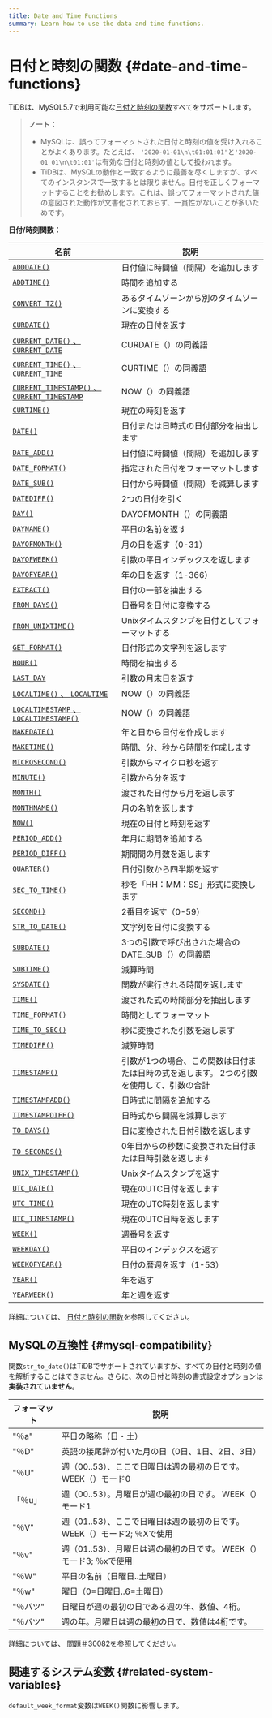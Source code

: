 ```yaml
---
title: Date and Time Functions
summary: Learn how to use the data and time functions.
---
```


# 日付と時刻の関数 {#date-and-time-functions}

TiDBは、MySQL5.7で利用可能な[日付と時刻の関数](https://dev.mysql.com/doc/refman/5.7/en/numeric-functions.html)すべてをサポートします。

> **ノート：**
>
> -   MySQLは、誤ってフォーマットされた日付と時刻の値を受け入れることがよくあります。たとえば、 `'2020-01-01\n\t01:01:01'`と`'2020-01_01\n\t01:01'`は有効な日付と時刻の値として扱われます。
> -   TiDBは、MySQLの動作と一致するように最善を尽くしますが、すべてのインスタンスで一致するとは限りません。日付を正しくフォーマットすることをお勧めします。これは、誤ってフォーマットされた値の意図された動作が文書化されておらず、一貫性がないことが多いためです。

**日付/時刻関数：**

| 名前                                                                                                                                                        | 説明                                             |
| --------------------------------------------------------------------------------------------------------------------------------------------------------- | ---------------------------------------------- |
| [`ADDDATE()`](https://dev.mysql.com/doc/refman/5.7/en/date-and-time-functions.html#function_adddate)                                                      | 日付値に時間値（間隔）を追加します                              |
| [`ADDTIME()`](https://dev.mysql.com/doc/refman/5.7/en/date-and-time-functions.html#function_addtime)                                                      | 時間を追加する                                        |
| [`CONVERT_TZ()`](https://dev.mysql.com/doc/refman/5.7/en/date-and-time-functions.html#function_convert-tz)                                                | あるタイムゾーンから別のタイムゾーンに変換する                        |
| [`CURDATE()`](https://dev.mysql.com/doc/refman/5.7/en/date-and-time-functions.html#function_curdate)                                                      | 現在の日付を返す                                       |
| [`CURRENT_DATE()` 、 <code>CURRENT_DATE</code>](https://dev.mysql.com/doc/refman/5.7/en/date-and-time-functions.html#function_current-date)                | CURDATE（）の同義語                                  |
| [`CURRENT_TIME()` 、 <code>CURRENT_TIME</code>](https://dev.mysql.com/doc/refman/5.7/en/date-and-time-functions.html#function_current-time)                | CURTIME（）の同義語                                  |
| [`CURRENT_TIMESTAMP()` 、 <code>CURRENT_TIMESTAMP</code>](https://dev.mysql.com/doc/refman/5.7/en/date-and-time-functions.html#function_current-timestamp) | NOW（）の同義語                                      |
| [`CURTIME()`](https://dev.mysql.com/doc/refman/5.7/en/date-and-time-functions.html#function_curtime)                                                      | 現在の時刻を返す                                       |
| [`DATE()`](https://dev.mysql.com/doc/refman/5.7/en/date-and-time-functions.html#function_date)                                                            | 日付または日時式の日付部分を抽出します                            |
| [`DATE_ADD()`](https://dev.mysql.com/doc/refman/5.7/en/date-and-time-functions.html#function_date-add)                                                    | 日付値に時間値（間隔）を追加します                              |
| [`DATE_FORMAT()`](https://dev.mysql.com/doc/refman/5.7/en/date-and-time-functions.html#function_date-format)                                              | 指定された日付をフォーマットします                              |
| [`DATE_SUB()`](https://dev.mysql.com/doc/refman/5.7/en/date-and-time-functions.html#function_date-sub)                                                    | 日付から時間値（間隔）を減算します                              |
| [`DATEDIFF()`](https://dev.mysql.com/doc/refman/5.7/en/date-and-time-functions.html#function_datediff)                                                    | 2つの日付を引く                                       |
| [`DAY()`](https://dev.mysql.com/doc/refman/5.7/en/date-and-time-functions.html#function_day)                                                              | DAYOFMONTH（）の同義語                               |
| [`DAYNAME()`](https://dev.mysql.com/doc/refman/5.7/en/date-and-time-functions.html#function_dayname)                                                      | 平日の名前を返す                                       |
| [`DAYOFMONTH()`](https://dev.mysql.com/doc/refman/5.7/en/date-and-time-functions.html#function_dayofmonth)                                                | 月の日を返す（0-31）                                   |
| [`DAYOFWEEK()`](https://dev.mysql.com/doc/refman/5.7/en/date-and-time-functions.html#function_dayofweek)                                                  | 引数の平日インデックスを返します                               |
| [`DAYOFYEAR()`](https://dev.mysql.com/doc/refman/5.7/en/date-and-time-functions.html#function_dayofyear)                                                  | 年の日を返す（1-366）                                  |
| [`EXTRACT()`](https://dev.mysql.com/doc/refman/5.7/en/date-and-time-functions.html#function_extract)                                                      | 日付の一部を抽出する                                     |
| [`FROM_DAYS()`](https://dev.mysql.com/doc/refman/5.7/en/date-and-time-functions.html#function_from-days)                                                  | 日番号を日付に変換する                                    |
| [`FROM_UNIXTIME()`](https://dev.mysql.com/doc/refman/5.7/en/date-and-time-functions.html#function_from-unixtime)                                          | Unixタイムスタンプを日付としてフォーマットする                      |
| [`GET_FORMAT()`](https://dev.mysql.com/doc/refman/5.7/en/date-and-time-functions.html#function_get-format)                                                | 日付形式の文字列を返します                                  |
| [`HOUR()`](https://dev.mysql.com/doc/refman/5.7/en/date-and-time-functions.html#function_hour)                                                            | 時間を抽出する                                        |
| [`LAST_DAY`](https://dev.mysql.com/doc/refman/5.7/en/date-and-time-functions.html#function_last-day)                                                      | 引数の月末日を返す                                      |
| [`LOCALTIME()` 、 <code>LOCALTIME</code>](https://dev.mysql.com/doc/refman/5.7/en/date-and-time-functions.html#function_localtime)                         | NOW（）の同義語                                      |
| [`LOCALTIMESTAMP` 、 <code>LOCALTIMESTAMP()</code>](https://dev.mysql.com/doc/refman/5.7/en/date-and-time-functions.html#function_localtimestamp)          | NOW（）の同義語                                      |
| [`MAKEDATE()`](https://dev.mysql.com/doc/refman/5.7/en/date-and-time-functions.html#function_makedate)                                                    | 年と日から日付を作成します                                  |
| [`MAKETIME()`](https://dev.mysql.com/doc/refman/5.7/en/date-and-time-functions.html#function_maketime)                                                    | 時間、分、秒から時間を作成します                               |
| [`MICROSECOND()`](https://dev.mysql.com/doc/refman/5.7/en/date-and-time-functions.html#function_microsecond)                                              | 引数からマイクロ秒を返す                                   |
| [`MINUTE()`](https://dev.mysql.com/doc/refman/5.7/en/date-and-time-functions.html#function_minute)                                                        | 引数から分を返す                                       |
| [`MONTH()`](https://dev.mysql.com/doc/refman/5.7/en/date-and-time-functions.html#function_month)                                                          | 渡された日付から月を返します                                 |
| [`MONTHNAME()`](https://dev.mysql.com/doc/refman/5.7/en/date-and-time-functions.html#function_monthname)                                                  | 月の名前を返します                                      |
| [`NOW()`](https://dev.mysql.com/doc/refman/5.7/en/date-and-time-functions.html#function_now)                                                              | 現在の日付と時刻を返す                                    |
| [`PERIOD_ADD()`](https://dev.mysql.com/doc/refman/5.7/en/date-and-time-functions.html#function_period-add)                                                | 年月に期間を追加する                                     |
| [`PERIOD_DIFF()`](https://dev.mysql.com/doc/refman/5.7/en/date-and-time-functions.html#function_period-diff)                                              | 期間間の月数を返します                                    |
| [`QUARTER()`](https://dev.mysql.com/doc/refman/5.7/en/date-and-time-functions.html#function_quarter)                                                      | 日付引数から四半期を返す                                   |
| [`SEC_TO_TIME()`](https://dev.mysql.com/doc/refman/5.7/en/date-and-time-functions.html#function_sec-to-time)                                              | 秒を「HH：MM：SS」形式に変換します                           |
| [`SECOND()`](https://dev.mysql.com/doc/refman/5.7/en/date-and-time-functions.html#function_second)                                                        | 2番目を返す（0-59）                                   |
| [`STR_TO_DATE()`](https://dev.mysql.com/doc/refman/5.7/en/date-and-time-functions.html#function_str-to-date)                                              | 文字列を日付に変換する                                    |
| [`SUBDATE()`](https://dev.mysql.com/doc/refman/5.7/en/date-and-time-functions.html#function_subdate)                                                      | 3つの引数で呼び出された場合のDATE_SUB（）の同義語                  |
| [`SUBTIME()`](https://dev.mysql.com/doc/refman/5.7/en/date-and-time-functions.html#function_subtime)                                                      | 減算時間                                           |
| [`SYSDATE()`](https://dev.mysql.com/doc/refman/5.7/en/date-and-time-functions.html#function_sysdate)                                                      | 関数が実行される時間を返します                                |
| [`TIME()`](https://dev.mysql.com/doc/refman/5.7/en/date-and-time-functions.html#function_time)                                                            | 渡された式の時間部分を抽出します                               |
| [`TIME_FORMAT()`](https://dev.mysql.com/doc/refman/5.7/en/date-and-time-functions.html#function_time-format)                                              | 時間としてフォーマット                                    |
| [`TIME_TO_SEC()`](https://dev.mysql.com/doc/refman/5.7/en/date-and-time-functions.html#function_time-to-sec)                                              | 秒に変換された引数を返します                                 |
| [`TIMEDIFF()`](https://dev.mysql.com/doc/refman/5.7/en/date-and-time-functions.html#function_timediff)                                                    | 減算時間                                           |
| [`TIMESTAMP()`](https://dev.mysql.com/doc/refman/5.7/en/date-and-time-functions.html#function_timestamp)                                                  | 引数が1つの場合、この関数は日付または日時の式を返します。 2つの引数を使用して、引数の合計 |
| [`TIMESTAMPADD()`](https://dev.mysql.com/doc/refman/5.7/en/date-and-time-functions.html#function_timestampadd)                                            | 日時式に間隔を追加する                                    |
| [`TIMESTAMPDIFF()`](https://dev.mysql.com/doc/refman/5.7/en/date-and-time-functions.html#function_timestampdiff)                                          | 日時式から間隔を減算します                                  |
| [`TO_DAYS()`](https://dev.mysql.com/doc/refman/5.7/en/date-and-time-functions.html#function_to-days)                                                      | 日に変換された日付引数を返します                               |
| [`TO_SECONDS()`](https://dev.mysql.com/doc/refman/5.7/en/date-and-time-functions.html#function_to-seconds)                                                | 0年目からの秒数に変換された日付または日時引数を返します                   |
| [`UNIX_TIMESTAMP()`](https://dev.mysql.com/doc/refman/5.7/en/date-and-time-functions.html#function_unix-timestamp)                                        | Unixタイムスタンプを返す                                 |
| [`UTC_DATE()`](https://dev.mysql.com/doc/refman/5.7/en/date-and-time-functions.html#function_utc-date)                                                    | 現在のUTC日付を返します                                  |
| [`UTC_TIME()`](https://dev.mysql.com/doc/refman/5.7/en/date-and-time-functions.html#function_utc-time)                                                    | 現在のUTC時刻を返します                                  |
| [`UTC_TIMESTAMP()`](https://dev.mysql.com/doc/refman/5.7/en/date-and-time-functions.html#function_utc-timestamp)                                          | 現在のUTC日時を返します                                  |
| [`WEEK()`](https://dev.mysql.com/doc/refman/5.7/en/date-and-time-functions.html#function_week)                                                            | 週番号を返す                                         |
| [`WEEKDAY()`](https://dev.mysql.com/doc/refman/5.7/en/date-and-time-functions.html#function_weekday)                                                      | 平日のインデックスを返す                                   |
| [`WEEKOFYEAR()`](https://dev.mysql.com/doc/refman/5.7/en/date-and-time-functions.html#function_weekofyear)                                                | 日付の暦週を返す（1-53）                                 |
| [`YEAR()`](https://dev.mysql.com/doc/refman/5.7/en/date-and-time-functions.html#function_year)                                                            | 年を返す                                           |
| [`YEARWEEK()`](https://dev.mysql.com/doc/refman/5.7/en/date-and-time-functions.html#function_yearweek)                                                    | 年と週を返す                                         |

詳細については、 [日付と時刻の関数](https://dev.mysql.com/doc/refman/5.7/en/date-and-time-functions.html)を参照してください。

## MySQLの互換性 {#mysql-compatibility}

関数`str_to_date()`はTiDBでサポートされていますが、すべての日付と時刻の値を解析することはできません。さらに、次の日付と時刻の書式設定オプションは**実装されていません**。

| フォーマット          | 説明                                           |
| --------------- | -------------------------------------------- |
| &quot;％a&quot;  | 平日の略称（日・土）                                   |
| &quot;％D&quot;  | 英語の接尾辞が付いた月の日（0日、1日、2日、3日）                   |
| &quot;％U&quot;  | 週（00..53）、ここで日曜日は週の最初の日です。 WEEK（）モード0        |
| 「％u」            | 週（00..53）。月曜日が週の最初の日です。 WEEK（）モード1           |
| &quot;％V&quot;  | 週（01..53）、ここで日曜日は週の最初の日です。 WEEK（）モード2; ％Xで使用 |
| &quot;％v&quot;  | 週（01..53）、月曜日は週の最初の日です。 WEEK（）モード3; ％xで使用    |
| &quot;％W&quot;  | 平日の名前（日曜日..土曜日）                              |
| &quot;％w&quot;  | 曜日（0=日曜日..6=土曜日）                             |
| &quot;％バツ&quot; | 日曜日が週の最初の日である週の年、数値、4桁。                      |
| &quot;％バツ&quot; | 週の年。月曜日は週の最初の日で、数値は4桁です。                     |

詳細については、 [問題＃30082](https://github.com/pingcap/tidb/issues/30082)を参照してください。

## 関連するシステム変数 {#related-system-variables}

`default_week_format`変数は`WEEK()`関数に影響します。
